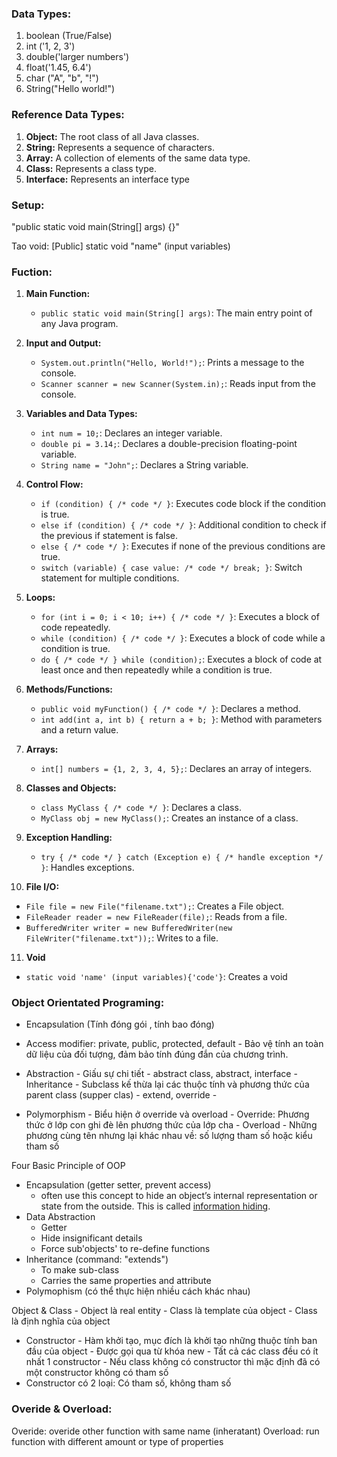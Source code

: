 ### Data Types:
1. boolean (True/False)
2. int ('1, 2, 3')
3. double('larger numbers')
4. float('1.45, 6.4')
5. char ("A", "b", "!")
6. String("Hello world!")

### Reference Data Types:

1. **Object:** The root class of all Java classes.
2. **String:** Represents a sequence of characters.
3. **Array:** A collection of elements of the same data type.
4. **Class:** Represents a class type.
5. **Interface:** Represents an interface type

### Setup:

"public static void main(String[] args) {}"

Tao void:
[Public] static void "name" (input variables)

### Fuction:

1. **Main Function:**
    
    - `public static void main(String[] args)`: The main entry point of any Java program.
2. **Input and Output:**
    
    - `System.out.println("Hello, World!");`: Prints a message to the console.
    - `Scanner scanner = new Scanner(System.in);`: Reads input from the console.
3. **Variables and Data Types:**
    
    - `int num = 10;`: Declares an integer variable.
    - `double pi = 3.14;`: Declares a double-precision floating-point variable.
    - `String name = "John";`: Declares a String variable.
4. **Control Flow:**
    
    - `if (condition) { /* code */ }`: Executes code block if the condition is true.
    - `else if (condition) { /* code */ }`: Additional condition to check if the previous if statement is false.
    - `else { /* code */ }`: Executes if none of the previous conditions are true.
    - `switch (variable) { case value: /* code */ break; }`: Switch statement for multiple conditions.
5. **Loops:**
    
    - `for (int i = 0; i < 10; i++) { /* code */ }`: Executes a block of code repeatedly.
    - `while (condition) { /* code */ }`: Executes a block of code while a condition is true.
    - `do { /* code */ } while (condition);`: Executes a block of code at least once and then repeatedly while a condition is true.
6. **Methods/Functions:**
    
    - `public void myFunction() { /* code */ }`: Declares a method.
    - `int add(int a, int b) { return a + b; }`: Method with parameters and a return value.
7. **Arrays:**
    
    - `int[] numbers = {1, 2, 3, 4, 5};`: Declares an array of integers.
8. **Classes and Objects:**
    
    - `class MyClass { /* code */ }`: Declares a class.
    - `MyClass obj = new MyClass();`: Creates an instance of a class.
9. **Exception Handling:**
    
    - `try { /* code */ } catch (Exception e) { /* handle exception */ }`: Handles exceptions.
10. **File I/O:**
    

- `File file = new File("filename.txt");`: Creates a File object.
- `FileReader reader = new FileReader(file);`: Reads from a file.
- `BufferedWriter writer = new BufferedWriter(new FileWriter("filename.txt"));`: Writes to a file.
11. **Void**
- `static void 'name' (input variables){'code'}`: Creates a void

### Object Orientated Programing:

- Encapsulation (Tính đóng gói , tính bao đóng)

- Access modifier: private, public, protected, default - Bảo vệ tính an toàn dữ liệu của đối tượng, đảm bảo tính đúng đắn của chương trình. 

- Abstraction - Giấu sự chi tiết - abstract class, abstract, interface - Inheritance - Subclass kế thừa lại các thuộc tính và phương thức của parent class (supper clas) - extend, override - 

- Polymorphism - Biểu hiện ở override và overload - Override: Phương thức ở lớp con ghi đè lên phương thức của lớp cha - Overload - Những phương cùng tên nhưng lại khác nhau về: số lượng tham số hoặc kiểu tham số


Four Basic Principle of OOP 
- Encapsulation (getter setter, prevent access)
	- often use this concept to hide an object’s internal representation or state from the outside. This is called [information hiding](https://en.wikipedia.org/wiki/Encapsulation_(computer_programming)#An_information-hiding_mechanism).
- Data Abstraction 
	- Getter
	- Hide insignificant details
	- Force sub'objects' to re-define functions
- Inheritance (command: "extends")
	- To make sub-class
	- Carries the same properties and attribute
- Polymophism (có thể thực hiện nhiều cách khác nhau)
	

 Object & Class - Object là real entity - Class là template của object - Class là định nghĩa của object 
  - Constructor - Hàm khởi tạo, mục đích là khởi tạo những thuộc tính ban đầu của object - Được gọi qua từ khóa new - Tất cả các class đều có ít nhất 1 constructor - Nếu class không có constructor thì mặc định đã có một constructor không có tham số 
  - Constructor có 2 loại: Có tham số, không tham số 
  
### Overide & Overload:
Overide: overide other function with same name (inheratant)
Overload: run function with different amount or type of properties